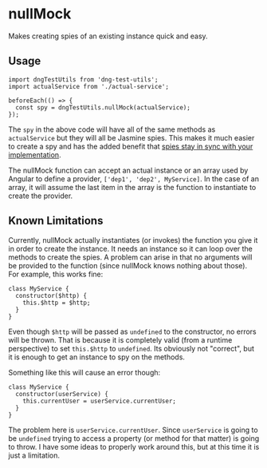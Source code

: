 nullMock
==========

Makes creating spies of an existing instance quick and easy.

## Usage

```
import dngTestUtils from 'dng-test-utils';
import actualService from './actual-service';

beforeEach(() => {
  const spy = dngTestUtils.nullMock(actualService);
});
```

The `spy` in the above code will have all of the same methods as `actualService`
but they will all be Jasmine spies. This makes it much easier to create a spy
and has the added benefit that [spies stay in sync with your implementation](./testing-patterns.md#use-nullmock-whenever-practical).

The nullMock function can accept an actual instance or an array used by Angular
to define a provider, `['dep1', 'dep2', MyService]`. In the case of an array,
it will assume the last item in the array is the function to instantiate to
create the provider.

## Known Limitations

Currently, nullMock actually instantiates (or invokes) the function you give it
in order to create the instance. It needs an instance so it can loop
over the methods to create the spies. A problem can arise in that no arguments
will be provided to the function (since nullMock knows nothing about those).
For example, this works fine:

```
class MyService {
  constructor($http) {
    this.$http = $http;
  }
}
```

Even though `$http` will be passed as `undefined` to the constructor, no errors will be thrown.
That is because it is completely valid (from a runtime perspective) to set `this.$http` to `undefined`.
Its obviously not "correct", but it is enough to get an instance to spy on the methods.

Something like this will cause an error though:

```
class MyService {
  constructor(userService) {
    this.currentUser = userService.currentUser;
  }
}
```

The problem here is `userService.currentUser`. Since `userService` is going to be
`undefined` trying to access a property (or method for that matter) is going to throw.
I have some ideas to properly work around this, but at this time it is just a limitation.
